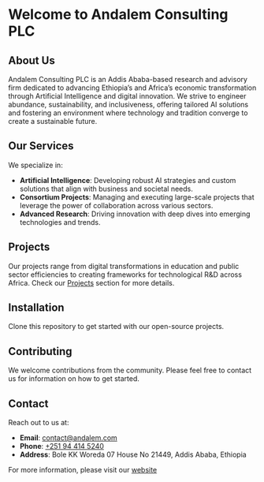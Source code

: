 # Welcome to Andalem Consulting PLC

## About Us

Andalem Consulting PLC is an Addis Ababa-based research and advisory firm dedicated to advancing Ethiopia’s and Africa’s economic transformation through Artificial Intelligence and digital innovation. We strive to engineer abundance, sustainability, and inclusiveness, offering tailored AI solutions and fostering an environment where technology and tradition converge to create a sustainable future.

## Our Services

We specialize in:
- **Artificial Intelligence**: Developing robust AI strategies and custom solutions that align with business and societal needs.
- **Consortium Projects**: Managing and executing large-scale projects that leverage the power of collaboration across various sectors.
- **Advanced Research**: Driving innovation with deep dives into emerging technologies and trends.

## Projects

Our projects range from digital transformations in education and public sector efficiencies to creating frameworks for technological R&D across Africa. Check our [Projects](https://andalem.com/projects/) section for more details.

## Installation

Clone this repository to get started with our open-source projects.

## Contributing

We welcome contributions from the community. Please feel free to contact us for information on how to get started.

## Contact

Reach out to us at:
- **Email**: [contact@andalem.com](mailto:contact@andalem.com)
- **Phone**: [+251 94 414 5240](tel:+251944145240)
- **Address**: Bole KK Woreda 07 House No 21449, Addis Ababa, Ethiopia

For more information, please visit our [website](https://andalem.com)

